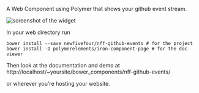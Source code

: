 A Web Component using Polymer that shows your github event stream.

<img alt="screenshot of the widget" src="https://www.newfivefour.com/res/ge1.png">

In your web directory run

    bower install --save newfivefour/nff-github-events # for the project
    bower install -D polymerelements/iron-component-page # for the doc viewer

Then look at the documentation and demo at http://localhost/~yoursite/bower_components/nff-github-events/

or wherever you're hosting your website.
